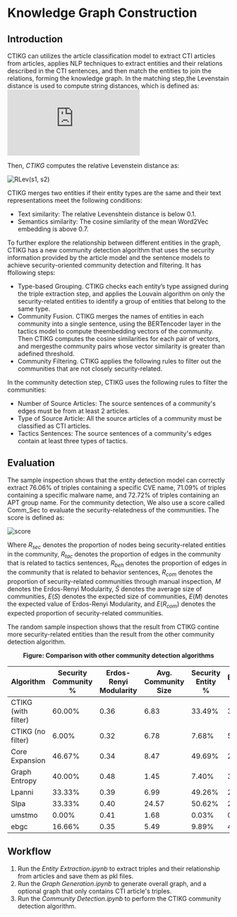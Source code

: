 # Knowledge Graph Construction

## Introduction 
CTIKG can utilizes the article classification model to extract CTI articles from articles, applies NLP techniques to extract entities and their relations described in the CTI sentences, and then match the entities to join the relations, forming the knowledge graph. 
In the matching step,the Levenstain distance is used to compute string distances, which is defined as:
![Lev(s1, s2)](https://latex.codecogs.com/svg.latex?%5Cdpi%7B300%7D%20Lev%28s_1%2C%20s_2%29%20%3D%20%5Cbegin%7Bcases%7D%20%20%20max%5C%7B%7Cs_1%7C%2C%20%7Cs_2%7C%5C%7D%20%26%20%5Ctext%7Bif%20%24%7Cs_1%7C%3D0%24%20or%20%24%7Cs_2%7C%3D0%24%7D%5C%5C%20%20%20Lev%28s_1%5B2%3A%5D%2C%20s_2%5B2%3A%5D%29%20%26%20%5Ctext%7Bif%20%24s_1%5B0%5D%20%3D%20s_2%5B0%5D%24%7D%5C%5C%20%20%201%20%2B%20min%20%5Cbegin%7Bcases%7D%20%20%20%20%20%20Lev%28s_1%5B2%3A%5D%2C%20s_2%29%20%5C%5C%20%20%20%20%20%20Lev%28s_1%2C%20s_2%5B2%3A%5D%29%20%5C%5C%20%20%20%20%20%20Lev%28s_1%5B2%3A%5D%2C%20s_2%5B2%3A%5D%29%20%5C%5C%20%20%20%5Cend%7Bcases%7D%20%26%20%5Ctext%7Botherwise%7D%20%5Cend%7Bcases%7D)
    
Then, $CTIKG$ computes the relative Levenstein distance as:

![RLev(s1, s2)](https://latex.codecogs.com/svg.latex?RLev_{(s_1,s_2)}=\frac{Lev_{(s_1,%20s_2)}}{max\{|s_1|,%20|s_2|\}})

CTIKG merges two entities if their entity types are the same and their text representations meet the following conditions:

- Text similarity: The relative Levenshtein distance is below 0.1.
- Semantics similarity: The cosine similarity of the mean Word2Vec embedding is above 0.7.

To further explore the relationship between different entities in the graph, CTIKG has a new community detection algorithm that uses the security information provided by the article model and the sentence models to achieve security-oriented community detection and filtering. It has ffollowing steps:

- Type-based Grouping. CTIKG checks each entity’s type assigned during the triple extraction step, and applies the Louvain algorithm on only the security-related entities to identify a group of entities that belong to the same type.
- Community Fusion. CTIKG merges the names of entities in each community into a single sentence, using the BERTencoder layer in the tactics model to compute theembedding vectors of the community. Then CTIKG computes the cosine similarities for each pair of vectors, and mergesthe community pairs whose vector similarity is greater than adefined threshold.
- Community Filtering. CTIKG applies the following rules to filter out the communities that are not closely security-related.
  
In the community detection step, CTIKG uses the following rules to filter the communities:
- Number of Source Articles: The source sentences of a community's edges must be from at least 2 articles.
- Type of Source Article: All the source articles of a community must be classified as CTI articles.
- Tactics Sentences: The source sentences of a community's edges contain at least three types of tactics.
  
## Evaluation
The sample inspection shows that the entity detection model can correctly extract 76.06% of triples containing a specific CVE name, 71.09% of triples containing a specific malware name, and 72.72% of triples containing an APT group name.
For the community detection, We also use a score called Comm_Sec to evaluate the security-relatedness of the communities. The score is defined as:

![score](https://latex.codecogs.com/svg.image?Comm_{Sec}=(R_{sec}+R_{tac}+R_{beh})*(\frac{R_{com}}{E(R_{com})}%20)*\sqrt{\frac{M}{E(M)}%20}*\frac{E(S)}{E(S)+\left%20|\bar{S}%20-E(S)%20\right%20|%20})

Where $R_{sec}$ denotes the proportion of nodes being security-related entities in the community, $R_{tac}$ denotes the proportion of edges in the community that is related to tactics sentences, $R_{beh}$ denotes the proportion of edges in the community that is related to behavior sentences, $R_{com}$ denotes the proportion of security-related communities through manual inspection, $M$ denotes the Erdos-Renyi Modularity, $\bar{S}$ denotes the average size of communities, $E(S)$ denotes the expected size of communities, $E(M)$ denotes the expected value of Erdos-Renyi Modularity, and $E(R_{com})$ denotes the expected proportion of security-related communities.

The random sample inspection shows that the result from CTIKG contine more security-related entities than the result from the other community detection algorithm. 

<p align="center">
  <b> Figure: Comparison with other community detection algorithms </b>
</p>

| Algorithm         | Security Community % | Erdos-Renyi Modularity | Avg. Community Size | Security Entity % | Behavior Edge % | Tactic Edge % | Comm_Sec |
|-------------------|----------------------|------------------------|---------------------|-------------------|----------------|---------------|----------|
| CTIKG (with filter) | 60.00%               | 0.36                   | 6.83                | 33.49%           | 31.20%         | 43.88%       | 1.08     |
| CTIKG (no filter)   | 6.00%                | 0.32                   | 6.78                | 7.68%            | 5.91%          | 23.47%       | 0.03     |
| Core Expansion     | 46.67%               | 0.34                   | 8.47                | 49.69%           | 24.74%         | 27.63%       | 0.65     |
| Graph Entropy      | 40.00%               | 0.48                   | 1.45                | 7.40%            | 3.80%          | 4.20%        | 0.07     |
| Lpanni             | 33.33%               | 0.39                   | 6.99                | 49.26%           | 25.59%         | 28.62%       | 0.61     |
| Slpa               | 33.33%               | 0.40                   | 24.57               | 50.62%           | 22.53%         | 25.11%       | 0.17     |
| umstmo             | 0.00%                | 0.41                   | 1.68                | 0.03%            | 0.02%          | 0.02%        | 0.00     |
| ebgc               | 16.66%               | 0.35                   | 5.49                | 9.89%            | 4.13%          | 4.69%        | 0.04     |

## Workflow
1. Run the *Entity Extraction.ipynb* to extract triples and their relationship from articles and save them as pkl files.
2. Run the *Graph Generation.ipynb* to generate overall graph, and a optional graph that only contains CTI article's triples.
3. Run the *Community Detection.ipynb* to perform the CTIKG community detection algorithm.
